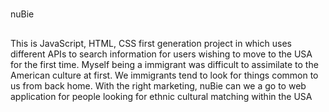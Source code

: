 #
nuBie

##
This is JavaScript, HTML, CSS first generation project in which uses different APIs to search information for users wishing to move to the USA for the first time. Myself being a immigrant was difficult to assimilate to the American culture at first. We immigrants tend to look for things common to us from back home. With the right marketing, nuBie can we a go to web application for people looking for ethnic cultural matching within the USA